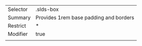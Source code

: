 
|  |  |
|-------|-------|
| Selector | .slds-box |
| Summary | Provides 1rem base padding and borders |
| Restrict | * |
| Modifier | true |
|  |  |

